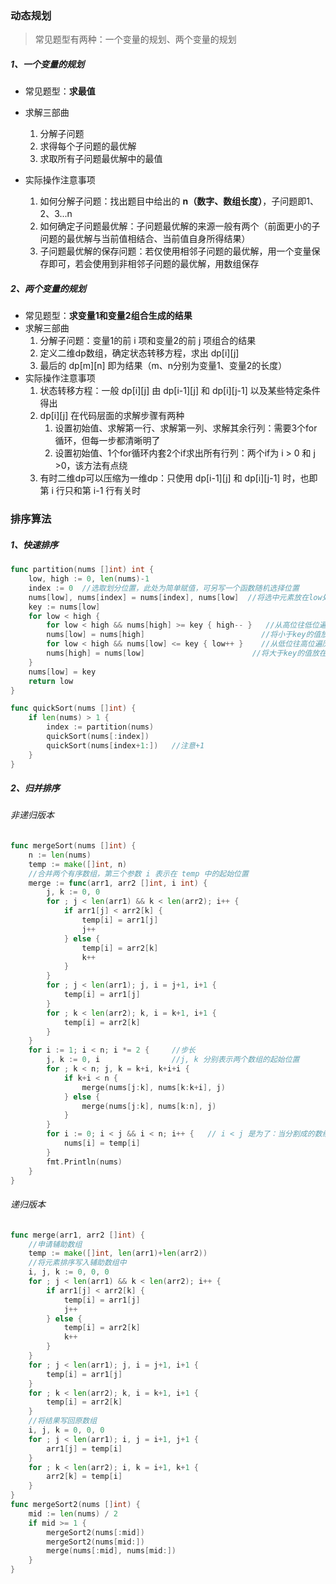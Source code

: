 ### 动态规划

> 常见题型有两种：一个变量的规划、两个变量的规划

##### 1、一个变量的规划

- 常见题型：**求最值**

- 求解三部曲
  1. 分解子问题
  2. 求得每个子问题的最优解
  3. 求取所有子问题最优解中的最值
- 实际操作注意事项
  1. 如何分解子问题：找出题目中给出的 **n（数字、数组长度）**，子问题即1、2、3...n
  2. 如何确定子问题最优解：子问题最优解的来源一般有两个（前面更小的子问题的最优解与当前值相结合、当前值自身所得结果）
  3. 子问题最优解的保存问题：若仅使用相邻子问题的最优解，用一个变量保存即可，若会使用到非相邻子问题的最优解，用数组保存

##### 2、两个变量的规划

- 常见题型：**求变量1和变量2组合生成的结果**
- 求解三部曲
  1. 分解子问题：变量1的前 i 项和变量2的前 j 项组合的结果
  2. 定义二维dp数组，确定状态转移方程，求出 dp[i]\[j]
  3. 最后的 dp[m]\[n] 即为结果（m、n分别为变量1、变量2的长度）
- 实际操作注意事项
  1. 状态转移方程：一般 dp[i]\[j] 由 dp[i-1]\[j] 和 dp[i]\[j-1] 以及某些特定条件得出
  2. dp[i]\[j] 在代码层面的求解步骤有两种
     1. 设置初始值、求解第一行、求解第一列、求解其余行列：需要3个for循环，但每一步都清晰明了
     2. 设置初始值、1个for循环内套2个if求出所有行列：两个if为 i > 0 和 j >0，该方法有点绕
  3. 有时二维dp可以压缩为一维dp：只使用 dp[i-1]\[j] 和 dp[i]\[j-1] 时，也即第 i 行只和第 i-1 行有关时

### 排序算法

##### 1、快速排序

```go
func partition(nums []int) int {
	low, high := 0, len(nums)-1
	index := 0	//选取划分位置，此处为简单赋值，可另写一个函数随机选择位置
	nums[low], nums[index] = nums[index], nums[low]	 //将选中元素放在low处，便于后续操作
	key := nums[low]	
	for low < high {
        for low < high && nums[high] >= key { high-- }   //从高位往低位遍历，找到第一个小于key的下标
		nums[low] = nums[high]                          //将小于key的值放在左边
		for low < high && nums[low] <= key { low++ }    //从低位往高位遍历，找到第一个大于key的下标
		nums[high] = nums[low] 						  //将大于key的值放在右边
	}
	nums[low] = key
	return low
}

func quickSort(nums []int) {
	if len(nums) > 1 {
		index := partition(nums)
		quickSort(nums[:index])
		quickSort(nums[index+1:])	//注意+1
	}
}
```

##### 2、归并排序

###### 非递归版本

```go
func mergeSort(nums []int) {
	n := len(nums)
	temp := make([]int, n)
    //合并两个有序数组，第三个参数 i 表示在 temp 中的起始位置
	merge := func(arr1, arr2 []int, i int) {
		j, k := 0, 0
		for ; j < len(arr1) && k < len(arr2); i++ {
			if arr1[j] < arr2[k] {
				temp[i] = arr1[j]
				j++
			} else {
				temp[i] = arr2[k]
				k++
			}
		}
		for ; j < len(arr1); j, i = j+1, i+1 {
			temp[i] = arr1[j]
		}
		for ; k < len(arr2); k, i = k+1, i+1 {
			temp[i] = arr2[k]
		}
	}
	for i := 1; i < n; i *= 2 {		//步长
		j, k := 0, i				//j, k 分别表示两个数组的起始位置
		for ; k < n; j, k = k+i, k+i+i {	
			if k+i < n {
				merge(nums[j:k], nums[k:k+i], j)
			} else {
				merge(nums[j:k], nums[k:n], j)
			}
		}
		for i := 0; i < j && i < n; i++ {	// i < j 是为了：当分割成的数组为奇数个时，最后剩余一个数组不参与合并，保持不动
			nums[i] = temp[i]
		}
		fmt.Println(nums)
	}
}
```

###### 递归版本

```go
func merge(arr1, arr2 []int) {
    //申请辅助数组
	temp := make([]int, len(arr1)+len(arr2))
    //将元素排序写入辅助数组中
	i, j, k := 0, 0, 0
	for ; j < len(arr1) && k < len(arr2); i++ {
		if arr1[j] < arr2[k] {
			temp[i] = arr1[j]
			j++
		} else {
			temp[i] = arr2[k]
			k++
		}
	}
	for ; j < len(arr1); j, i = j+1, i+1 {
		temp[i] = arr1[j]
	}
	for ; k < len(arr2); k, i = k+1, i+1 {
		temp[i] = arr2[k]
	}
    //将结果写回原数组
	i, j, k = 0, 0, 0
	for ; j < len(arr1); i, j = i+1, j+1 {
		arr1[j] = temp[i]
	}
	for ; k < len(arr2); i, k = i+1, k+1 {
		arr2[k] = temp[i]
	}
}
func mergeSort2(nums []int) {
	mid := len(nums) / 2
	if mid >= 1 {
		mergeSort2(nums[:mid])
		mergeSort2(nums[mid:])
		merge(nums[:mid], nums[mid:])
	}
}
```

